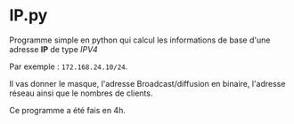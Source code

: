 # IP.py

Programme simple en python qui calcul les informations de base d'une adresse __IP__ de type _IPV4_

Par exemple : ```172.168.24.10/24```.

Il vas donner le masque, l'adresse Broadcast/diffusion en binaire, l'adresse réseau ainsi que le nombres de clients.

Ce programme a été fais en 4h.

